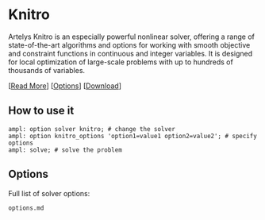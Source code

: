 # Knitro

Artelys Knitro is an especially powerful nonlinear solver, offering a range of state-of-the-art algorithms and options for working with smooth objective and constraint functions in continuous and integer variables. It is designed for local optimization of large-scale problems with up to hundreds of thousands of variables.

[[Read More](https://ampl.com/products/solvers/solvers-we-sell/knitro/)]
[[Options](options.md)]
[[Download](https://portal.ampl.com)]

## How to use it

```ampl
ampl: option solver knitro; # change the solver
ampl: option knitro_options 'option1=value1 option2=value2'; # specify options
ampl: solve; # solve the problem
```

## Options

Full list of solver options:
```{toctree}
options.md
```